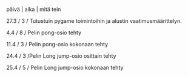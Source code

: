 päivä | aika | mitä tein

27.3    /   3   / Tutustuin pygame toimintoihin ja alustin vaatimusmäärittelyn.

4.4     /   8   / Pelin pong-osio tehty

11.4   /    3   / Pelin pong-osio kokonaan tehty

24.4  /    3    /Pelin Long jump-osio osittain tehty

25.4  /    5    / Pelin Long jump-osio kokonaan tehty
